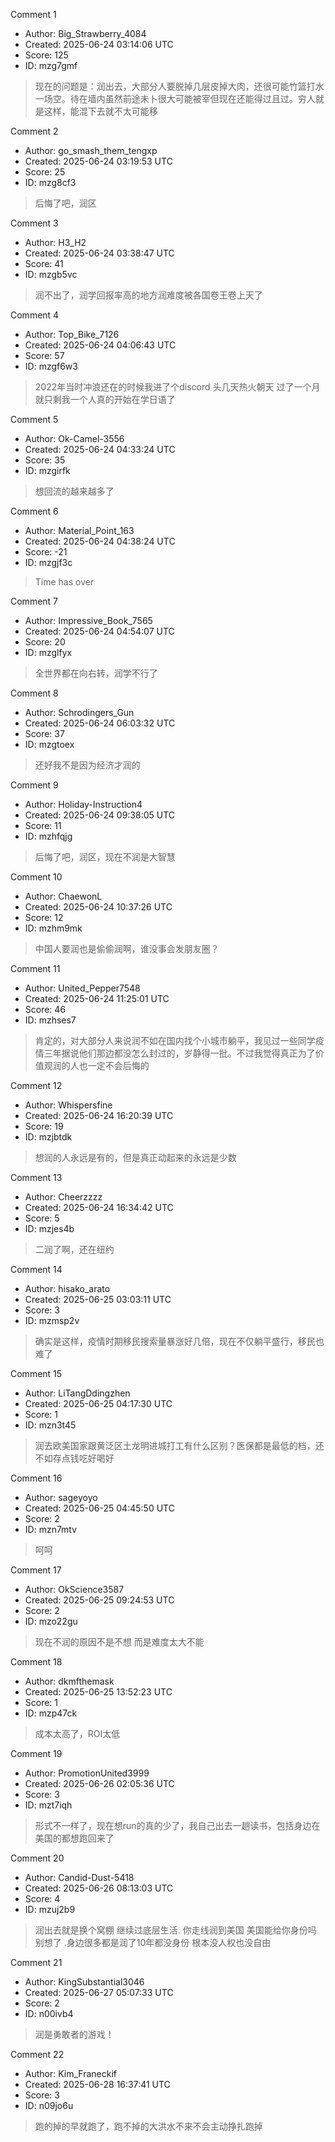 Comment 1

- Author: Big_Strawberry_4084
- Created: 2025-06-24 03:14:06 UTC
- Score: 125
- ID: mzg7gmf

> 现在的问题是：润出去，大部分人要脱掉几层皮掉大肉，还很可能竹篮打水一场空。待在墙内虽然前途未卜很大可能被宰但现在还能得过且过。穷人就是这样，能混下去就不太可能移

Comment 2

- Author: go_smash_them_tengxp
- Created: 2025-06-24 03:19:53 UTC
- Score: 25
- ID: mzg8cf3

> 后悔了吧，润区

Comment 3

- Author: H3_H2
- Created: 2025-06-24 03:38:47 UTC
- Score: 41
- ID: mzgb5vc

> 润不出了，润学回报率高的地方润难度被各国卷王卷上天了

Comment 4

- Author: Top_Bike_7126
- Created: 2025-06-24 04:06:43 UTC
- Score: 57
- ID: mzgf6w3

> 2022年当时冲浪还在的时候我进了个discord 头几天热火朝天 过了一个月就只剩我一个人真的开始在学日语了

Comment 5

- Author: Ok-Camel-3556
- Created: 2025-06-24 04:33:24 UTC
- Score: 35
- ID: mzgirfk

> 想回流的越来越多了

Comment 6

- Author: Material_Point_163
- Created: 2025-06-24 04:38:24 UTC
- Score: -21
- ID: mzgjf3c

> Time has over

Comment 7

- Author: Impressive_Book_7565
- Created: 2025-06-24 04:54:07 UTC
- Score: 20
- ID: mzglfyx

> 全世界都在向右转，润学不行了

Comment 8

- Author: Schrodingers_Gun
- Created: 2025-06-24 06:03:32 UTC
- Score: 37
- ID: mzgtoex

> 还好我不是因为经济才润的

Comment 9

- Author: Holiday-Instruction4
- Created: 2025-06-24 09:38:05 UTC
- Score: 11
- ID: mzhfqjg

> 后悔了吧，润区，现在不润是大智慧

Comment 10

- Author: ChaewonL
- Created: 2025-06-24 10:37:26 UTC
- Score: 12
- ID: mzhm9mk

> 中国人要润也是偷偷润啊，谁没事会发朋友圈？

Comment 11

- Author: United_Pepper7548
- Created: 2025-06-24 11:25:01 UTC
- Score: 46
- ID: mzhses7

> 肯定的，对大部分人来说润不如在国内找个小城市躺平，我见过一些同学疫情三年据说他们那边都没怎么封过的，岁静得一批。不过我觉得真正为了价值观润的人也一定不会后悔的

Comment 12

- Author: Whispersfine
- Created: 2025-06-24 16:20:39 UTC
- Score: 19
- ID: mzjbtdk

> 想润的人永远是有的，但是真正动起来的永远是少数

Comment 13

- Author: Cheerzzzz
- Created: 2025-06-24 16:34:42 UTC
- Score: 5
- ID: mzjes4b

> 二润了啊，还在纽约

Comment 14

- Author: hisako_arato
- Created: 2025-06-25 03:03:11 UTC
- Score: 3
- ID: mzmsp2v

> 确实是这样，疫情时期移民搜索量暴涨好几倍，现在不仅躺平盛行，移民也难了

Comment 15

- Author: LiTangDdingzhen
- Created: 2025-06-25 04:17:30 UTC
- Score: 1
- ID: mzn3t45

> 润去欧美国家跟黄泛区土龙明进城打工有什么区别？医保都是最低的档，还不如存点钱吃好喝好

Comment 16

- Author: sageyoyo
- Created: 2025-06-25 04:45:50 UTC
- Score: 2
- ID: mzn7mtv

> 呵呵

Comment 17

- Author: OkScience3587
- Created: 2025-06-25 09:24:53 UTC
- Score: 2
- ID: mzo22gu

> 现在不润的原因不是不想 而是难度太大不能

Comment 18

- Author: dkmfthemask
- Created: 2025-06-25 13:52:23 UTC
- Score: 1
- ID: mzp47ck

> 成本太高了，ROI太低

Comment 19

- Author: PromotionUnited3999
- Created: 2025-06-26 02:05:36 UTC
- Score: 3
- ID: mzt7iqh

> 形式不一样了，现在想run的真的少了，我自己出去一趟读书，包括身边在美国的都想跑回来了

Comment 20

- Author: Candid-Dust-5418
- Created: 2025-06-26 08:13:03 UTC
- Score: 4
- ID: mzuj2b9

> 润出去就是换个窝棚 继续过底层生活. 你走线润到美国  美国能给你身份吗  别想了 .身边很多都是润了10年都没身份  根本没人权也没自由

Comment 21

- Author: KingSubstantial3046
- Created: 2025-06-27 05:07:33 UTC
- Score: 2
- ID: n00ivb4

> 润是勇敢者的游戏！

Comment 22

- Author: Kim_Franeckif
- Created: 2025-06-28 16:37:41 UTC
- Score: 3
- ID: n09jo6u

> 跑的掉的早就跑了，跑不掉的大洪水不来不会主动挣扎跑掉
